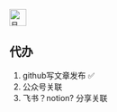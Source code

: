 <a
                        href="https://qm.qq.com/cgi-bin/qm/qr?k=nA9dyQM2pBOLe6QJcWvHovRPQBC67z3L&jump_from=webapi&authKey=rO4dDRUQq/+ebo0A3ZmhzpnbZ4gkc0In+s0YaW6PjgNRVG676yr201r4B1prCQTg"
                        target="_blank"><img
                        alt="月の故乡🌙"
                        border="0"
                        height="30"
                        src="https://asunny-1314135129.cos.ap-guangzhou.myqcloud.com/%E5%9B%BE%E6%A0%87/altqq.icon.png"
                        title="群:月の故乡🌙" width="30"></a>

## 代办

1. github写文章发布 ✅
2. 公众号关联
3. 飞书？notion? 分享关联